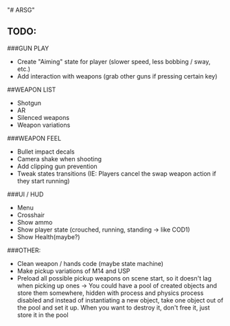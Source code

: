 "# ARSG" 
## TODO:


###GUN PLAY
 - Create "Aiming" state for player (slower speed, less bobbing / sway, etc.)
 - Add interaction with weapons (grab other guns if pressing certain key)
 
##WEAPON LIST
 - Shotgun
 - AR
 - Silenced weapons
 - Weapon variations

###WEAPON FEEL
 - Bullet impact decals
 - Camera shake when shooting
 - Add clipping gun prevention
 - Tweak states transitions (IE: Players cancel the swap weapon action if they start running)

###UI / HUD
 - Menu
 - Crosshair
 - Show ammo
 - Show player state (crouched, running, standing -> like COD1)
 - Show Health(maybe?)
 
###OTHER:
 - Clean weapon / hands code (maybe state machine)
 - Make pickup variations of M14 and USP
 - Preload all possible pickup weapons on scene start, so it doesn't lag when picking up ones -> You could have a pool of created objects and store them somewhere, hidden with process and physics process disabled and instead of instantiating a new object, take one object out of the pool and set it up. When you want to destroy it, don't free it, just store it in the pool 